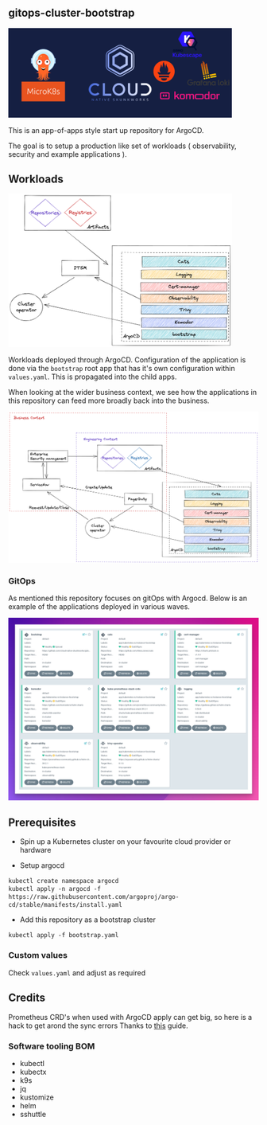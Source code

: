 ## gitops-cluster-bootstrap

<img src="images/1.png" width="450px;">

This is an app-of-apps style start up repository for ArgoCD.

The goal is to setup a production like set of workloads ( observability, security and example applications ).

## Workloads

<img src="images/4.png" width="450px;">

Workloads deployed through ArgoCD.
Configuration of the application is done via the `bootstrap` root app that has it's own configuration within `values.yaml`. This is propagated into the child apps.

When looking at the wider business context, we see how the applications in this repository can feed more broadly back into the business.

<img src="images/6.png" width="1000px;">

### GitOps

As mentioned this repository focuses on gitOps with Argocd.
Below is an example of the applications deployed in various waves.

<img src="images/5.png" width="650px;">


## Prerequisites

- Spin up a Kubernetes cluster on your favourite cloud provider or hardware

- Setup argocd

```
kubectl create namespace argocd
kubectl apply -n argocd -f https://raw.githubusercontent.com/argoproj/argo-cd/stable/manifests/install.yaml
```
- Add this repository as a bootstrap cluster
```
kubectl apply -f bootstrap.yaml
```


### Custom values

Check `values.yaml` and adjust as required

## Credits

Prometheus CRD's when used with ArgoCD apply can get big, so here is a hack to get arond the sync errors
Thanks to [this](https://blog.ediri.io/kube-prometheus-stack-and-argocd-23-how-to-remove-a-workaround) guide.

### Software tooling BOM

- kubectl
- kubectx
- k9s
- jq
- kustomize
- helm
- sshuttle

